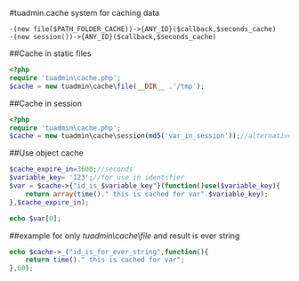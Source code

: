 #tuadmin.cache
system for caching data

    -(new file($PATH_FOLDER_CACHE))->{ANY_ID}($callback,$seconds_cache)
    -(new session())->{ANY_ID}($callback,$seconds_cache)
##Cache in static files
```php
<?php
require 'tuadmin\cache.php';
$cache = new tuadmin\cache\file(__DIR__ .'/tmp');
```

##Cache in session
```php
<?php
require 'tuadmin\cache.php';
$cache = new tuadmin\cache\session(md5('var_in_session'));//alternative for name ,cache in $__SESSION[md5('var_in_session')]
```
##Use object cache


```php
$cache_expire_in=3600;//seconds
$variable_key= '123';//for use in identifier
$var = $cache->{"id_is_$variable_key"}(function()use($variable_key){
	return array(time()." this is cached for var".$variable_key);
},$cache_expire_in);

echo $var[0];
```
##example for only *tuadmin\cache\file* and result is ever string

```php
echo $cache->_("id_is_for_ever_string",function(){
	return time()." this is cached for var";
},60);
```
